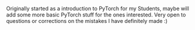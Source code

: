 Originally started as a introduction to PyTorch for my Students, maybe will add some more basic PyTorch stuff for the ones interested. Very open to questions or corrections on the mistakes I have definitely made :) 
